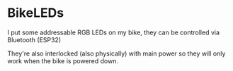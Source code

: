 # BikeLEDs

I put some addressable RGB LEDs on my bike, they can be controlled via Bluetooth
(ESP32)

They're also interlocked (also physically) with main power so they will only work when the bike is powered down.